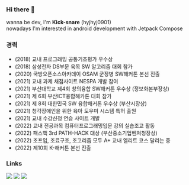### Hi there 👋 
wanna be dev, I'm **Kick-snare** (hyjhyj0901)  
nowadays I'm interested in android development with Jetpack Compose


### 경력
- (2018) 교내 프로그래밍 공통기초평가 우수상
- (2018) 삼성전자 DS부문 육목 SW 알고리즘 대회 참가
- (2020) 국방오픈소스아카데이 OSAM 군장병 SW해커톤 본선 진출
- (2021) 교내 과제 채점사이트 NESPA 개발 참여
- (2021) 부산대학교 제4회 창의융합 SW해커톤 우수상 (정보화본부장상)
- (2021) 제 6회 부산ICT융합해카톤 대회 참가
- (2021) 제 8회 대한민국 SW 융합해커톤 우수상 (부산시장상)
- (2021) 청각장애인을 위한 육아 도우미 시스템 특허 출원
- (2021) 교내 수강신청 연습 사이트 개발
- (2022) 교내 전공과목 컴퓨터프로그래밍입문 강의 실습조교 활동
- (2022) 패스핵 3rd PATH-HACK 대상 (부산중소기업벤처청장상)
- (2022) 조프입, 조료구조, 조고리즘 모두 A+ 교내 엘리트 코스 달리는 중
- (2022) 제10회 K-해커톤 본선 진출

### Links
<p align="center">
  
<a href="https://www.instagram.com/h_uz99/">![](https://img.shields.io/badge/Instagram-D31C46?style=flat-square&logo=Instagram&logoColor=white)</a>
<a href="https://www.uzun.dev">![](https://img.shields.io/badge/uzun.dev-000000?style=flat-square&logo=Storyblok&logoColor=white)</a>
<a href="https://solved.ac/profile/kick_snare">[![](http://mazassumnida.wtf/api/mini/generate_badge?boj=kick_snare)](https://solved.ac/kick_snare)</a>

</p>
